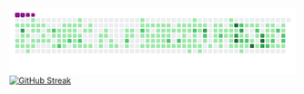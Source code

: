 ![snake gif](https://github.com/NMW03/NMW03/blob/output/github-contribution-grid-snake.gif)
[![GitHub Streak](http://github-readme-streak-stats.herokuapp.com?user=NMW03&theme=tokyonight&hide_border=true)](https://git.io/streak-stats)
